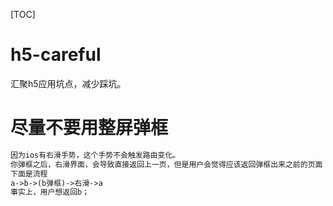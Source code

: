 [TOC]
# h5-careful
汇聚h5应用坑点，减少踩坑。

# 尽量不要用整屏弹框
~~~txt
因为ios有右滑手势，这个手势不会触发路由变化。
你弹框之后，右滑界面，会导致直接返回上一页，但是用户会觉得应该返回弹框出来之前的页面
下面是流程
a->b->(b弹框)->右滑->a
事实上，用户想返回b；
~~~
